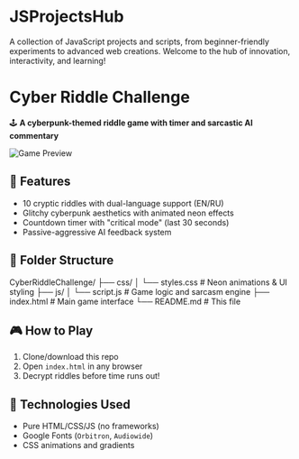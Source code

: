 # JSProjectsHub
A collection of JavaScript projects and scripts, from beginner-friendly experiments to advanced web creations. Welcome to the hub of innovation, interactivity, and learning!

# Cyber Riddle Challenge  

🕹️ **A cyberpunk-themed riddle game with timer and sarcastic AI commentary**  

![Game Preview](./game-preview.jpg)

## 🚀 Features  
- 10 cryptic riddles with dual-language support (EN/RU)  
- Glitchy cyberpunk aesthetics with animated neon effects  
- Countdown timer with "critical mode" (last 30 seconds)  
- Passive-aggressive AI feedback system  

## 📁 Folder Structure  
CyberRiddleChallenge/
├── css/
│ └── styles.css # Neon animations & UI styling
├── js/
│ └── script.js # Game logic and sarcasm engine
├── index.html # Main game interface
└── README.md # This file

## 🎮 How to Play  
1. Clone/download this repo  
2. Open `index.html` in any browser  
3. Decrypt riddles before time runs out!  

## 🔧 Technologies Used  
- Pure HTML/CSS/JS (no frameworks)  
- Google Fonts (`Orbitron`, `Audiowide`)  
- CSS animations and gradients  
